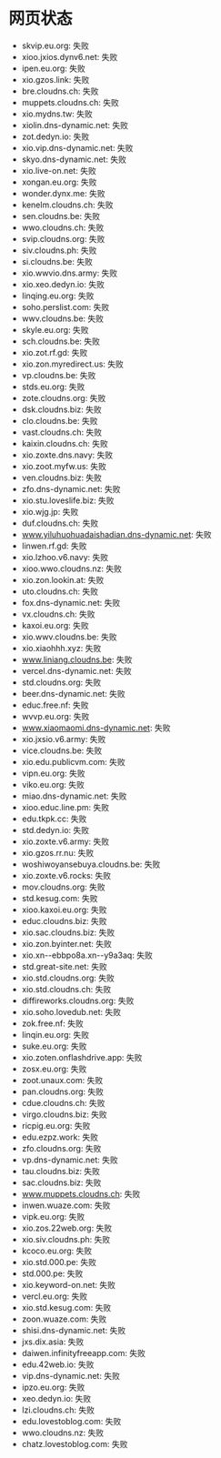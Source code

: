 # 网页状态
- skvip.eu.org: 失败
- xioo.jxios.dynv6.net: 失败
- ipen.eu.org: 失败
- xio.gzos.link: 失败
- bre.cloudns.ch: 失败
- muppets.cloudns.ch: 失败
- xio.mydns.tw: 失败
- xiolin.dns-dynamic.net: 失败
- zot.dedyn.io: 失败
- xio.vip.dns-dynamic.net: 失败
- skyo.dns-dynamic.net: 失败
- xio.live-on.net: 失败
- xongan.eu.org: 失败
- wonder.dynx.me: 失败
- kenelm.cloudns.ch: 失败
- sen.cloudns.be: 失败
- wwo.cloudns.ch: 失败
- svip.cloudns.org: 失败
- siv.cloudns.ph: 失败
- si.cloudns.be: 失败
- xio.wwvio.dns.army: 失败
- xio.xeo.dedyn.io: 失败
- linqing.eu.org: 失败
- soho.perslist.com: 失败
- wwv.cloudns.be: 失败
- skyle.eu.org: 失败
- sch.cloudns.be: 失败
- xio.zot.rf.gd: 失败
- xio.zon.myredirect.us: 失败
- vp.cloudns.be: 失败
- stds.eu.org: 失败
- zote.cloudns.org: 失败
- dsk.cloudns.biz: 失败
- clo.cloudns.be: 失败
- vast.cloudns.ch: 失败
- kaixin.cloudns.ch: 失败
- xio.zoxte.dns.navy: 失败
- xio.zoot.myfw.us: 失败
- ven.cloudns.biz: 失败
- zfo.dns-dynamic.net: 失败
- xio.stu.loveslife.biz: 失败
- xio.wjg.jp: 失败
- duf.cloudns.ch: 失败
- www.yiluhuohuadaishadian.dns-dynamic.net: 失败
- linwen.rf.gd: 失败
- xio.lzhoo.v6.navy: 失败
- xioo.wwo.cloudns.nz: 失败
- xio.zon.lookin.at: 失败
- uto.cloudns.ch: 失败
- fox.dns-dynamic.net: 失败
- vx.cloudns.ch: 失败
- kaxoi.eu.org: 失败
- xio.wwv.cloudns.be: 失败
- xio.xiaohhh.xyz: 失败
- www.liniang.cloudns.be: 失败
- vercel.dns-dynamic.net: 失败
- std.cloudns.org: 失败
- beer.dns-dynamic.net: 失败
- educ.free.nf: 失败
- wvvp.eu.org: 失败
- www.xiaomaomi.dns-dynamic.net: 失败
- xio.jxsio.v6.army: 失败
- vice.cloudns.be: 失败
- xio.edu.publicvm.com: 失败
- vipn.eu.org: 失败
- viko.eu.org: 失败
- miao.dns-dynamic.net: 失败
- xioo.educ.line.pm: 失败
- edu.tkpk.cc: 失败
- std.dedyn.io: 失败
- xio.zoxte.v6.army: 失败
- xio.gzos.rr.nu: 失败
- woshiwoyansebuya.cloudns.be: 失败
- xio.zoxte.v6.rocks: 失败
- mov.cloudns.org: 失败
- std.kesug.com: 失败
- xioo.kaxoi.eu.org: 失败
- educ.cloudns.biz: 失败
- xio.sac.cloudns.biz: 失败
- xio.zon.byinter.net: 失败
- xio.xn--ebbpo8a.xn--y9a3aq: 失败
- std.great-site.net: 失败
- xio.std.cloudns.org: 失败
- xio.std.cloudns.ch: 失败
- diffireworks.cloudns.org: 失败
- xio.soho.lovedub.net: 失败
- zok.free.nf: 失败
- linqin.eu.org: 失败
- suke.eu.org: 失败
- xio.zoten.onflashdrive.app: 失败
- zosx.eu.org: 失败
- zoot.unaux.com: 失败
- pan.cloudns.org: 失败
- cdue.cloudns.ch: 失败
- virgo.cloudns.biz: 失败
- ricpig.eu.org: 失败
- edu.ezpz.work: 失败
- zfo.cloudns.org: 失败
- vp.dns-dynamic.net: 失败
- tau.cloudns.biz: 失败
- sac.cloudns.biz: 失败
- www.muppets.cloudns.ch: 失败
- inwen.wuaze.com: 失败
- vipk.eu.org: 失败
- xio.zos.22web.org: 失败
- xio.siv.cloudns.ph: 失败
- kcoco.eu.org: 失败
- xio.std.000.pe: 失败
- std.000.pe: 失败
- xio.keyword-on.net: 失败
- vercl.eu.org: 失败
- xio.std.kesug.com: 失败
- zoon.wuaze.com: 失败
- shisi.dns-dynamic.net: 失败
- jxs.dix.asia: 失败
- daiwen.infinityfreeapp.com: 失败
- edu.42web.io: 失败
- vip.dns-dynamic.net: 失败
- ipzo.eu.org: 失败
- xeo.dedyn.io: 失败
- lzi.cloudns.ch: 失败
- edu.lovestoblog.com: 失败
- wwo.cloudns.nz: 失败
- chatz.lovestoblog.com: 失败
